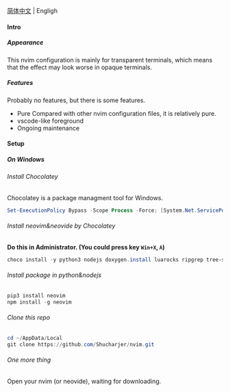 [简体中文](readme_zh.md) | Engligh

#### Intro

##### Appearance

This nvim configuration is mainly for transparent terminals, which means that the effect may look worse in opaque terminals.

##### Features

Probably no features, but there is some features.

- Pure
  Compared with other nvim configuration files, it is relatively pure.
- vscode-like foreground
- Ongoing maintenance

#### Setup

##### On Windows

###### Install Chocolatey

Chocolatey is a package managment tool for Windows.

```powershell
Set-ExecutionPolicy Bypass -Scope Process -Force; [System.Net.ServicePointManager]::SecurityProtocol = [System.Net.ServicePointManager]::SecurityProtocol -bor 3072; iex ((New-Object System.Net.WebClient).DownloadString('https://community.chocolatey.org/install.ps1'))
```

###### Install neovim&neovide by Chocolatey

**Do this in Administrator. (You could press key `Win+X`, `A`)**

```powershell
choco install -y python3 nodejs doxygen.install luarocks ripgrep tree-sitter yazi neovim neovide
```

###### Install package in python&nodejs

```powershell
pip3 install neovim
npm install -g neovim
```

###### Clone this repo

```powershell
cd ~/AppData/Local
git clone https://github.com/Shucharjer/nvim.git
```

###### One more thing

Open your nvim (or neovide), waiting for downloading.
